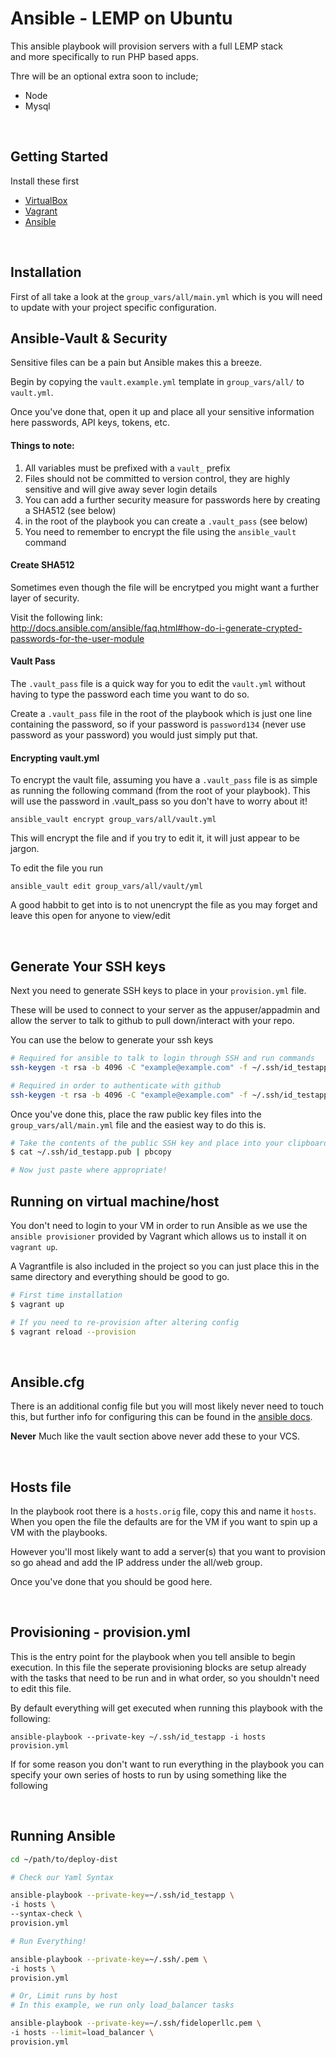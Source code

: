 # Ansible - LEMP on Ubuntu

This ansible playbook will provision servers with a full LEMP stack   
and more specifically to run PHP based apps.

Thre will be an optional extra soon to include;

- Node
- Mysql

<br>

## Getting Started

Install these first

- [VirtualBox](https://www.virtualbox.org/wiki/Downloads)  
- [Vagrant](https://www.vagrantup.com/downloads.html)  
- [Ansible](http://docs.ansible.com/ansible/intro_installation.html#latest-releases-on-mac-osx)

<br>

## Installation

First of all take a look at the `group_vars/all/main.yml` which is you will need to update with your project specific configuration.

## Ansible-Vault & Security

Sensitive files can be a pain but Ansible makes this a breeze.

Begin by copying the `vault.example.yml` template in `group_vars/all/` to `vault.yml`.

Once you've done that, open it up and place all your sensitive information here passwords, API keys, tokens, etc.

#### Things to note:

1. All variables must be prefixed with a `vault_` prefix
2. Files should not be committed to version control, they are highly sensitive
   and will give away sever login details
3. You can add a further security measure for passwords here by creating a SHA512 (see below)
4. in the root of the playbook you can create a `.vault_pass` (see below)
5. You need to remember to encrypt the file using the `ansible_vault` command

#### Create SHA512

Sometimes even though the file will be encrytped you might want a further
layer of security.

Visit the following link:  
http://docs.ansible.com/ansible/faq.html#how-do-i-generate-crypted-passwords-for-the-user-module

#### Vault Pass

The `.vault_pass` file is a quick way for you to edit the `vault.yml`
without having to type the password each time you want to do so.

Create a `.vault_pass` file in the root of the playbook which is just one line
containing the password, so if your password is `password134` (never use password as your password)
you would just simply put that.

#### Encrypting vault.yml

To encrypt the vault file, assuming you have a `.vault_pass` file is as simple
as running the following command (from the root of your playbook).  This will use the password in .vault_pass so you don't have to worry about it!

`ansible_vault encrypt group_vars/all/vault.yml`

This will encrypt the file and if you try to edit it, it will just appear to be jargon.

To edit the file you run

`ansible_vault edit group_vars/all/vault/yml`

A good habbit to get into is to not unencrypt the file as you may forget and leave this open for anyone to view/edit

<br>

## Generate Your SSH keys

Next you need to generate SSH keys to place in your `provision.yml` file.

These will be used to connect to your server as the appuser/appadmin and allow
the server to talk to github to pull down/interact with your repo.

You can use the below to generate your ssh keys

```bash
# Required for ansible to talk to login through SSH and run commands
ssh-keygen -t rsa -b 4096 -C "example@example.com" -f ~/.ssh/id_testapp

# Required in order to authenticate with github
ssh-keygen -t rsa -b 4096 -C "example@example.com" -f ~/.ssh/id_testapp_github
```

Once you've done this, place the raw public key files into the `group_vars/all/main.yml` file
and the easiest way to do this is.

```bash
# Take the contents of the public SSH key and place into your clipboard
$ cat ~/.ssh/id_testapp.pub | pbcopy

# Now just paste where appropriate!
```

## Running on virtual machine/host

You don't need to login to your VM in order to run Ansible as we 
use the `ansible provisioner` provided by Vagrant which allows us 
to install it on `vagrant up`.

A Vagrantfile is also included in the project so you can just place this in the same directory and everything should be good to go.

```bash
# First time installation
$ vagrant up

# If you need to re-provision after altering config
$ vagrant reload --provision
```

<br>

## Ansible.cfg

There is an additional config file but you will most likely never need to touch this, but further info for configuring this can be found in the [ansible docs](http://docs.ansible.com/ansible/intro_configuration.html).

**Never** Much like the vault section above never add these to your VCS.

<br>

## Hosts file

In the playbook root there is a `hosts.orig` file, copy this and name it `hosts`.  When you open the file the defaults are for the VM if you want to spin up a VM with the playbooks.

However you'll most likely want to add a server(s) that you want to provision so go ahead and add the IP address under the all/web group.

Once you've done that you should be good here.

<br>

## Provisioning - provision.yml

This is the entry point for the playbook when you tell ansible to begin execution.  In this file the seperate provisioning blocks are setup already with the tasks that need to be run and in what order, so you shouldn't need to edit this file.

By default everything will get executed when running this playbook with the following:

`ansible-playbook --private-key ~/.ssh/id_testapp -i hosts provision.yml` 

If for some reason you don't want to run everything in the playbook you can specify your own series of hosts to run by using something like the following

<br>




## Running Ansible

```bash
cd ~/path/to/deploy-dist

# Check our Yaml Syntax

ansible-playbook --private-key=~/.ssh/id_testapp \
-i hosts \
--syntax-check \
provision.yml

# Run Everything!

ansible-playbook --private-key=~/.ssh/.pem \
-i hosts \
provision.yml

# Or, Limit runs by host
# In this example, we run only load_balancer tasks

ansible-playbook --private-key=~/.ssh/fideloperllc.pem \
-i hosts --limit=load_balancer \
provision.yml
```
